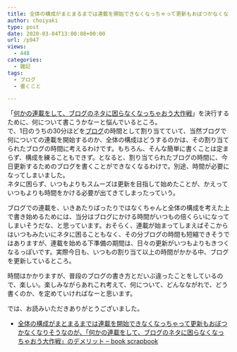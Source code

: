 ```yaml
---
title: 全体の構成がまとまるまでは連載を開始できなくなっちゃって更新もおぼつかなくなりそうなのが、「何かの連載をして、ブログのネタに困らなくなっちゃおう大作戦」のデメリット
author: choiyaki
type: post
date: 2020-03-04T13:00:08+00:00
url: /p947
views:
  - 448
categories:
  - 雑記
tags:
  - ブログ
  - 書くこと

---
```

「[何かの連載をして、ブログのネタに困らなくなっちゃおう大作戦][1]」を決行するために、何について書こうかなーと悩んでいるところ。  
で、1日のうちの30分ほどを[ブログ][2]の時間として割り当てていて、当然ブログで何についての連載を開始するのか、全体の構成はどうするのかは、その割り当てられたブログの時間に考えるわけです。もちろん、そんな簡単に書くことは定まらず、構成を練ることもできず。となると、割り当てられたブログの時間に、今日更新するためのブログを書くことができなくなるわけで。別途、時間が必要になってしまいました。  
ネタに困らず、いつもよりもスムーズは更新を目指して始めたことが、かえっていつもよりも時間をかける必要が出てきてしまったっていう。

ブログでの連載を、いきあたりばったりではなくちゃんと全体の構成を考えた上で書き始めるためには、当分はブログにかける時間がいつもの倍くらいになってしまいそうだな、と思っています。おそらく、連載が始まってしまえばそこからはいつもみたいにネタに困ることもなく、その分ブログの時間も短縮できそうではありますが、連載を始める下準備の期間は、日々の更新がいつもよりもきつくなるっぽいです。実際今日も、いつもの割り当て以上の時間がかかる中、ブログを更新しているところ。

時間はかかりますが、普段のブログの書き方とだいぶ違ったことをしているので、楽しい。楽しみながらあれこれ考えて、何について、どんなながれで、どう書くのか、を定めていければなーと思います。

では、お読みいただきありがとうございました。

  * [全体の構成がまとまるまでは連載を開始できなくなっちゃって更新もおぼつかなくなりそうなのが、「何かの連載をして、ブログのネタに困らなくなっちゃおう大作戦」のデメリット &#8211; book scrapbook][3]

 [1]: https://choiyaki.com/?p=945
 [2]: https://scrapbox.io/choiyaki-hondana/%E3%83%96%E3%83%AD%E3%82%B0
 [3]: https://scrapbox.io/choiyaki-hondana/%E5%85%A8%E4%BD%93%E3%81%AE%E6%A7%8B%E6%88%90%E3%81%8C%E3%81%BE%E3%81%A8%E3%81%BE%E3%82%8B%E3%81%BE%E3%81%A7%E3%81%AF%E9%80%A3%E8%BC%89%E3%82%92%E9%96%8B%E5%A7%8B%E3%81%A7%E3%81%8D%E3%81%AA%E3%81%8F%E3%81%AA%E3%81%A3%E3%81%A1%E3%82%83%E3%81%A3%E3%81%A6%E6%9B%B4%E6%96%B0%E3%82%82%E3%81%8A%E3%81%BC%E3%81%A4%E3%81%8B%E3%81%AA%E3%81%8F%E3%81%AA%E3%82%8A%E3%81%9D%E3%81%86%E3%81%AA%E3%81%AE%E3%81%8C%E3%80%81%E3%80%8C%E4%BD%95%E3%81%8B%E3%81%AE%E9%80%A3%E8%BC%89%E3%82%92%E3%81%97%E3%81%A6%E3%80%81%E3%83%96%E3%83%AD%E3%82%B0%E3%81%AE%E3%83%8D%E3%82%BF%E3%81%AB%E5%9B%B0%E3%82%89%E3%81%AA%E3%81%8F%E3%81%AA%E3%81%A3%E3%81%A1%E3%82%83%E3%81%8A%E3%81%86%E5%A4%A7%E4%BD%9C%E6%88%A6%E3%80%8D%E3%81%AE%E3%83%87%E3%83%A1%E3%83%AA%E3%83%83%E3%83%88